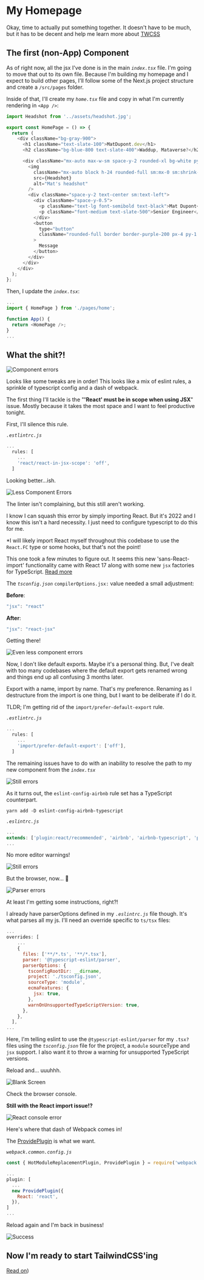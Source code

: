 # My Homepage

Okay, time to actually put something together. It doesn't have to be much, but it has to be decent and help me learn more about [TWCSS](https://tailwindcss.com/)

## The first (non-App) Component

As of right now, all the jsx I've done is in the main _`index.tsx`_ file. I'm going to move that out to its own file. Because I'm building my homepage and I expect to build other pages, I'll follow some of the Next.js project structure and create a `/src/pages` folder.

Inside of that, I'll create my _`home.tsx`_ file and copy in what I'm currently rendering in `<App />`:

```js
import Headshot from '../assets/headshot.jpg';

export const HomePage = () => {
  return (
    <div className="bg-gray-900">
      <h1 className="text-slate-100">MatDupont.dev</h1>
      <h2 className="bg-blue-800 text-slate-400">Waddup, Mataverse?</h2>

      <div className="mx-auto max-w-sm space-y-2 rounded-xl bg-white py-8 px-8 shadow-lg sm:flex sm:items-center sm:space-y-0 sm:space-x-6 sm:py-4">
        <img
          className="mx-auto block h-24 rounded-full sm:mx-0 sm:shrink-0"
          src={Headshot}
          alt="Mat's headshot"
        />
        <div className="space-y-2 text-center sm:text-left">
          <div className="space-y-0.5">
            <p className="text-lg font-semibold text-black">Mat Dupont</p>
            <p className="font-medium text-slate-500">Senior Engineer</p>
          </div>
          <button
            type="button"
            className="rounded-full border border-purple-200 px-4 py-1 text-sm font-semibold text-purple-600 hover:border-transparent hover:bg-purple-600 hover:text-white focus:outline-none focus:ring-2 focus:ring-purple-600 focus:ring-offset-2"
          >
            Message
          </button>
        </div>
      </div>
    </div>
  );
};
```

Then, I update the _`index.tsx`_:

```js
...
import { HomePage } from './pages/home';

function App() {
  return <HomePage />;
}
...
```

## What the shit?!

![Component errors](component-errors.png)

Looks like some tweaks are in order! This looks like a mix of eslint rules, a sprinkle of typescript config and a dash of webpack.

The first thing I'll tackle is the "**'React' must be in scope when using JSX**" issue. Mostly because it takes the most space and I want to feel productive tonight.

First, I'll silence this rule.

_`.estlintrc.js`_

```js
...
  rules: [
    ...
    'react/react-in-jsx-scope': 'off',
  ]
```

Looking better...ish.

![Less Component Errors](component-errors-2.png)

The linter isn't complaining, but this still aren't working.

I know I can squash this error by simply importing React. But it's 2022 and I know this isn't a hard necessity. I just need to configure typescript to do this for me.

\*I will likely import React myself throughout this codebase to use the `React.FC` type or some hooks, but that's not the point!

This one took a few minutes to figure out. It seems this new 'sans-React-import' functionality came with React 17 along with some new `jsx` factories for TypeScript. [Read more](https://devblogs.microsoft.com/typescript/announcing-typescript-4-1-beta/#jsx-factories)

The _`tsconfig.json`_ `compilerOptions.jsx:` value needed a small adjustment:

**Before**:

```js
"jsx": "react"
```

**After**:

```js
"jsx": "react-jsx"
```

Getting there!

![Even less component errors](component-errors-3.png)

Now, I don't like default exports. Maybe it's a personal thing. But, I've dealt with too many codebases where the default export gets renamed wrong and things end up all confusing 3 months later.

Export with a name, import by name. That's my preference. Renaming as I destructure from the import is one thing, but I want to be deliberate if I do it.

TLDR; I'm getting rid of the `import/prefer-default-export` rule.

_`.estlintrc.js`_

```js
...
  rules: [
    ...
    'import/prefer-default-export': ['off'],
  ]
```

The remaining issues have to do with an inability to resolve the path to my new component from the _`index.tsx`_

![Still errors](component-errors-4.png)

As it turns out, the `eslint-config-airbnb` rule set has a TypeScript counterpart.

```
yarn add -D eslint-config-airbnb-typescript
```

_`.eslintrc.js`_

```js
...
extends: ['plugin:react/recommended', 'airbnb', 'airbnb-typescript', 'prettier'],
...
```

No more editor warnings!

![Still errors](no-editor-errors.png)

But the browser, now... 🤬

![Parser errors](parser-errors.png)

At least I'm getting some instructions, right?!

I already have parserOptions defined in my _`.eslintrc.js`_ file though. It's what parses all my js. I'll need an override specific to `ts/tsx` files:

```js
...
overrides: [
    ...
    {
      files: ['**/*.ts', '**/*.tsx'],
      parser: '@typescript-eslint/parser',
      parserOptions: {
        tsconfigRootDir: __dirname,
        project: './tsconfig.json',
        sourceType: 'module',
        ecmaFeatures: {
          jsx: true,
        },
        warnOnUnsupportedTypeScriptVersion: true,
      },
    },
  ],
...
```

Here, I'm telling eslint to use the `@typescript-eslint/parser` for my `.tsx?` files using the _`tsconfig.json`_ file for the project, a `module` sourceType and `jsx` support. I also want it to throw a warning for unsupported TypeScript versions.

Reload and... uuuhhh.

![Blank Screen](blank-screen.png)

Check the browser console.

**Still with the React import issue!?**

![React console error](console-import.png)

Here's where that dash of Webpack comes in!

The [ProvidePlugin](https://webpack.js.org/plugins/provide-plugin/) is what we want.

_`webpack.common.config.js`_

```js
const { HotModuleReplacementPlugin, ProvidePlugin } = require('webpack');

...
plugin: [
  ...
  new ProvidePlugin({
    React: 'react',
  }),
]
...
```

Reload again and I'm back in business!

![Success](success.png)

## Now I'm ready to start TailwindCSS'ing

[Read on](https://github.com/matldupont/matdupont-dev/blob/main/blog/220210/01-homepage-glassmorphism.md))

